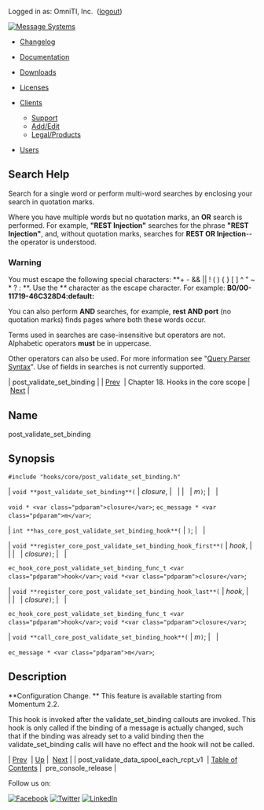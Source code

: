 Logged in as: OmniTI, Inc.  ([logout](https://support.messagesystems.com/logout.php))

[![Message Systems](https://support.messagesystems.com/images/ms-white205.png)](https://support.messagesystems.com/start.php) 

*   [Changelog](https://support.messagesystems.com/start.php?show=changelog)
*   [Documentation](https://support.messagesystems.com/docs/)
*   [Downloads](https://support.messagesystems.com/start.php)

*   [Licenses](https://support.messagesystems.com/license_summary.php)
*   <a href="">Clients</a>
    *   [Support](https://support.messagesystems.com/cs.php)
    *   [Add/Edit](https://support.messagesystems.com/edit_client.php)
    *   [Legal/Products](https://support.messagesystems.com/edit_products.php)
*   [Users](https://support.messagesystems.com/edit_customer.php)

## Search Help

Search for a single word or perform multi-word searches by enclosing your search in quotation marks.

Where you have multiple words but no quotation marks, an **OR** search is performed. For example, **"REST Injection"** searches for the phrase **"REST Injection"**, and, without quotation marks, searches for **REST OR Injection**--the operator is understood.

### Warning

You must escape the following special characters: **+ - && || ! ( ) { } [ ] ^ " ~ * ? : \**. Use the **\** character as the escape character. For example: **B0/00-11719-46C328D4\:default\:**

You can also perform **AND** searches, for example, **rest AND port** (no quotation marks) finds pages where both these words occur.

Terms used in searches are case-insensitive but operators are not. Alphabetic operators **must** be in uppercase.

Other operators can also be used. For more information see "[Query Parser Syntax](https://lucene.apache.org/core/old_versioned_docs/versions/3_0_0/queryparsersyntax.html)". Use of fields in searches is not currently supported.

| post_validate_set_binding |
| [Prev](extending.hooks.core.post_validate_data_spool_each_rcpt_v1.php)  | Chapter 18. Hooks in the core scope |  [Next](extending.hooks.core.pre_console_release.php) |

<a name="extending.hooks.core.post_validate_set_binding"></a>
## Name

post_validate_set_binding

## Synopsis

`#include "hooks/core/post_validate_set_binding.h"`

| `void **post_validate_set_binding**(` | <var class="pdparam">closure</var>, |   |
|   | <var class="pdparam">m</var>`)`; |   |

`void * <var class="pdparam">closure</var>`;
`ec_message * <var class="pdparam">m</var>`;

| `int **has_core_post_validate_set_binding_hook**(` | `)`; |   |

| `void **register_core_post_validate_set_binding_hook_first**(` | <var class="pdparam">hook</var>, |   |
|   | <var class="pdparam">closure</var>`)`; |   |

`ec_hook_core_post_validate_set_binding_func_t <var class="pdparam">hook</var>`;
`void *<var class="pdparam">closure</var>`;

| `void **register_core_post_validate_set_binding_hook_last**(` | <var class="pdparam">hook</var>, |   |
|   | <var class="pdparam">closure</var>`)`; |   |

`ec_hook_core_post_validate_set_binding_func_t <var class="pdparam">hook</var>`;
`void *<var class="pdparam">closure</var>`;

| `void **call_core_post_validate_set_binding_hook**(` | <var class="pdparam">m</var>`)`; |   |

`ec_message * <var class="pdparam">m</var>`;<a name="idp22538848"></a>
## Description

**Configuration Change. ** This feature is available starting from Momentum 2.2.

This hook is invoked after the validate_set_binding callouts are invoked. This hook is only called if the binding of a message is actually changed, such that if the binding was already set to a valid binding then the validate_set_binding calls will have no effect and the hook will not be called.

| [Prev](extending.hooks.core.post_validate_data_spool_each_rcpt_v1.php)  | [Up](extending.hooks.core.php) |  [Next](extending.hooks.core.pre_console_release.php) |
| post_validate_data_spool_each_rcpt_v1  | [Table of Contents](index.php) |  pre_console_release |

Follow us on:

[![Facebook](https://support.messagesystems.com/images/icon-facebook.png)](http://www.facebook.com/messagesystems) [![Twitter](https://support.messagesystems.com/images/icon-twitter.png)](http://twitter.com/#!/MessageSystems) [![LinkedIn](https://support.messagesystems.com/images/icon-linkedin.png)](http://www.linkedin.com/company/message-systems)
